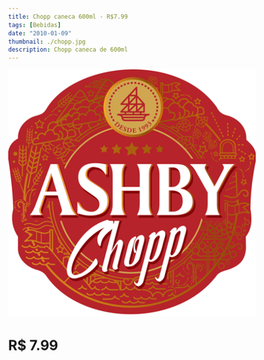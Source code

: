 ```yaml
---
title: Chopp caneca 600ml - R$7.99
tags: [Bebidas]
date: "2010-01-09"
thumbnail: ./chopp.jpg
description: Chopp caneca de 600ml
---
```


![Ashby chopp](../ashby_chopp.png)

# R$ 7.99